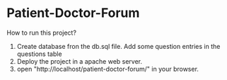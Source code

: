 Patient-Doctor-Forum
====================
How to run this project?

1) Create database fron the db.sql file. Add some question entries in the questions table
2) Deploy the project in a apache web server.
3) open "http://localhost/patient-doctor-forum/" in your browser.
